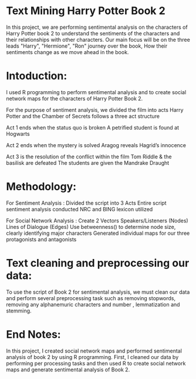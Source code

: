 # Text Mining Harry Potter Book 2
In this project, we are performing sentimental analysis on the characters of Harry Potter book 2 to understand the sentiments of the characters and their relationships with other characters. Our main focus will be on the three leads "Harry", "Hermione", "Ron" journey over the book, How their sentiments change as we move ahead in the book.

# Intoduction:
I used R programming  to perform sentimental analysis and to create social network maps for the characters of Harry Potter Book 2.

For the purpose of sentiment analysis, we divided the film into acts
Harry Potter and the Chamber of Secrets follows a three act structure

Act 1 ends when the status quo is broken
A petrified student is found at Hogwarts

Act 2 ends when the mystery is solved
Aragog reveals Hagrid’s innocence

Act 3 is the resolution of the conflict within the film
Tom Riddle & the basilisk are defeated
The students are given the Mandrake Draught

# Methodology:
For Sentiment Analysis :
Divided the script into 3 Acts
Entire script sentiment analysis conducted 
NRC and BING lexicon utilized 

For Social Network Analysis :
Create 2 Vectors
Speakers/Listeners (Nodes)
Lines of Dialogue (Edges)
Use betweenness() to determine node size, clearly identifying major characters
Generated individual maps for our three protagonists and antagonists

# Text cleaning and preprocessing our data:
 To use the script of Book 2 for sentimental analysis, we must clean our data and perform several preprocessing task such as removing stopwords, removing any alphanemuric characters and number , lemmatization and stemming.
  
 # End Notes:
 In this project, I created social network maps and performed sentimental analysis of book 2 by using R programming. 
 First, I cleaned our data by performing per processing tasks and then used R to create social network maps and generate sentimental analysis of Book 2.  
